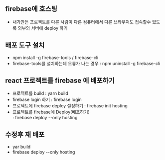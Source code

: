 

## firebase에 호스팅

- 내가만든 프로젝트를 다른 사람이 다른 컴퓨터에서 다른 브라우져도 접속할수 있도록 외부의 서버에 deploy 하기

## 배포 도구 설치

- npm install -g firebase-tools / firebase-cli
- firebase-tools를 설치하는데 오류가 나는 경우 : npm uninstall -g firebase-cli

## react 프로젝트를 firebase 에 배포하기

- 프로젝트를 build : yarn build
- firebase login 하기 : firebase login
- 프로젝트에 firebase deploy 설정하기 : firebase init hosting
- 프로젝트를 firebase에 Deploy(배포하기)  
  : firebase deploy --only hosting

## 수정후 재 배포

- yar build
- firebase deploy --only hosting
